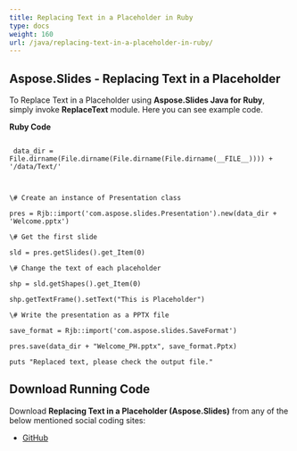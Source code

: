 ```yaml
---
title: Replacing Text in a Placeholder in Ruby
type: docs
weight: 160
url: /java/replacing-text-in-a-placeholder-in-ruby/
---
```


## **Aspose.Slides - Replacing Text in a Placeholder**
To Replace Text in a Placeholder using **Aspose.Slides Java for Ruby**, simply invoke **ReplaceText** module. Here you can see example code.

**Ruby Code**

```

 data_dir = File.dirname(File.dirname(File.dirname(File.dirname(__FILE__)))) + '/data/Text/'



\# Create an instance of Presentation class

pres = Rjb::import('com.aspose.slides.Presentation').new(data_dir + 'Welcome.pptx')

\# Get the first slide

sld = pres.getSlides().get_Item(0)

\# Change the text of each placeholder

shp = sld.getShapes().get_Item(0)

shp.getTextFrame().setText("This is Placeholder")

\# Write the presentation as a PPTX file

save_format = Rjb::import('com.aspose.slides.SaveFormat')

pres.save(data_dir + "Welcome_PH.pptx", save_format.Pptx)

puts "Replaced text, please check the output file."

```
## **Download Running Code**
Download **Replacing Text in a Placeholder (Aspose.Slides)** from any of the below mentioned social coding sites:

- [GitHub](https://github.com/aspose-slides/Aspose.Slides-for-Java/blob/master/Plugins/Aspose_Slides_Java_for_Ruby/lib/asposeslidesjava/Text/replacetext.rb)
